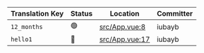 | Translation Key | Status | Location | Committer |
|-----------------|--------|----------|-----------|
| `12_months` | 🟢 | [src/App.vue:8](https://github.com/staging-gh-org/testRepo/blob/a5aaa1de92ca2b369408247d604a8c4d22dcfa64/src/App.vue#L8) | iubayb |
| `hello1` | 🔴 | [src/App.vue:17](https://github.com/staging-gh-org/testRepo/blob/a5aaa1de92ca2b369408247d604a8c4d22dcfa64/src/App.vue#L17) | iubayb |
